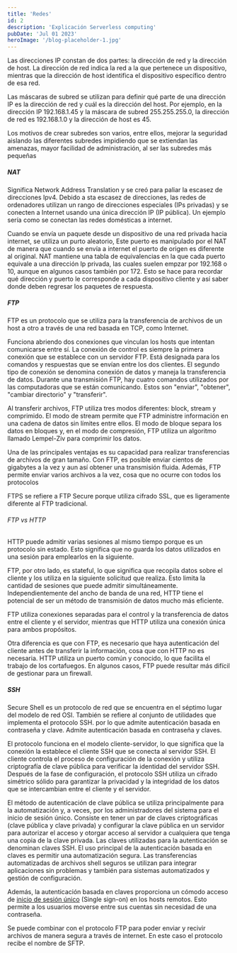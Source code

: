 ```yaml
---
title: 'Redes'
id: 2
description: 'Explicación Serverless computing'
pubDate: 'Jul 01 2023'
heroImage: '/blog-placeholder-1.jpg'
---
```


Las direcciones IP constan de dos partes: la dirección de red y la dirección de host. La dirección de red indica la red a la que pertenece un dispositivo, mientras que la dirección de host identifica el dispositivo específico dentro de esa red.

Las máscaras de subred se utilizan para definir qué parte de una dirección IP es la dirección de red y cuál es la dirección del host. Por ejemplo, en la dirección IP 192.168.1.45 y la máscara de subred 255.255.255.0, la dirección de red es 192.168.1.0 y la dirección de host es 45.

Los motivos de crear subredes son varios, entre ellos, mejorar la seguridad aislando las diferentes subredes impidiendo que se extiendan las amenazas, mayor facilidad de administración, al ser las subredes más pequeñas


##### NAT
Significa Network Address Translation y se creó para paliar la escasez de direcciones Ipv4. Debido a sta escasez de direcciones, las redes de ordenadores utilizan un rango de direcciones especiales (IPs privadas) y se conecten a Internet usando una única dirección IP (IP pública). Un ejemplo sería como se conectan las redes domésticas a internet.

Cuando se envía un paquete desde un dispositivo de una red privada hacia internet, se utiliza un purto aleatorio, Este puerto es manipulado por el NAT de manera que cuando se envía a internet el puerto de origen es diferente al original. NAT mantiene una tabla de equivalencias en la que cada puerto equivale a una dirección Ip privada, las cuales suelen empzar por 192.168 o 10, aunque en algunos casos también por 172. Esto se hace para recordar qué dirección y puerto le corresponde a cada dispositivo cliente y así saber donde deben regresar los paquetes de respuesta.

##### FTP
FTP es un protocolo que se utiliza para la transferencia de archivos de un host a otro a través de una red basada en TCP, como Internet.

Funciona abriendo dos conexiones que vinculan los hosts que intentan comunicarse entre sí. La conexión de control es siempre la primera conexión que se establece con un servidor FTP. Está designada para los comandos y respuestas que se envían entre los dos clientes. El segundo tipo de conexión se denomina conexión de datos y maneja la transferencia de datos. Durante una transmisión FTP, hay cuatro comandos utilizados por las computadoras que se están comunicando. Estos son "enviar", "obtener", "cambiar directorio" y "transferir".

Al transferir archivos, FTP utiliza tres modos diferentes: block, stream y comprimido. El modo de stream permite que FTP administre información en una cadena de datos sin límites entre ellos. El modo de bloque separa los datos en bloques y, en el modo de compresión, FTP utiliza un algoritmo llamado Lempel-Ziv para comprimir los datos.

Una de las principales ventajas es su capacidad para realizar transferencias de archivos de gran tamaño. Con FTP, es posible enviar cientos de gigabytes a la vez y aun así obtener una transmisión fluida. Además, FTP permite enviar varios archivos a la vez, cosa que no ocurre con todos los protocolos

FTPS se refiere a FTP Secure porque utiliza cifrado SSL, que es ligeramente diferente al FTP tradicional.

###### FTP vs HTTP
HTTP puede admitir varias sesiones al mismo tiempo porque es un protocolo sin estado. Esto significa que no guarda los datos utilizados en una sesión para emplearlos en la siguiente. 

FTP, por otro lado, es stateful, lo que significa que recopila datos sobre el cliente y los utiliza en la siguiente solicitud que realiza. Esto limita la cantidad de sesiones que puede admitir simultáneamente. Independientemente del ancho de banda de una red, HTTP tiene el potencial de ser un método de transmisión de datos mucho más eficiente.

FTP utiliza conexiones separadas para el control y la transferencia de datos entre el cliente y el servidor, mientras que HTTP utiliza una conexión única para ambos propósitos.

Otra diferencia es que con FTP, es necesario que haya autenticación del cliente antes de transferir la información, cosa que con HTTP no es necesaria. HTTP utiliza un puerto común y conocido, lo que facilita el trabajo de los cortafuegos. En algunos casos, FTP puede resultar más difícil de gestionar para un firewall.

##### SSH
Secure Shell es un protocolo de red que se encuentra en el séptimo lugar del modelo de red OSI. También se refiere al conjunto de utilidades que implementa el protocolo SSH. por lo que admite autenticación basada en contraseña y clave. Admite autenticación basada en contraseña y claves.

El protocolo funciona en el modelo cliente-servidor, lo que significa que la conexión la establece el cliente SSH que se conecta al servidor SSH. El cliente controla el proceso de configuración de la conexión y utiliza criptografía de clave pública para verificar la identidad del servidor SSH. Después de la fase de configuración, el protocolo SSH utiliza un cifrado simétrico sólido para garantizar la privacidad y la integridad de los datos que se intercambian entre el cliente y el servidor.

El método de autenticación de clave pública se utiliza principalmente para la automatización y, a veces, por los administradores del sistema para el inicio de sesión único. Consiste en tener un par de claves criptográficas (clave pública y clave privada) y configurar la clave pública en un servidor para autorizar el acceso y otorgar acceso al servidor a cualquiera que tenga una copia de la clave privada. Las claves utilizadas para la autenticación se denominan claves SSH. El uso principal de la autenticación basada en claves es permitir una automatización segura. Las transferencias automatizadas de archivos shell seguros se utilizan para integrar aplicaciones sin problemas y también para sistemas automatizados y gestión de configuración.

Además, la autenticación basada en claves proporciona un cómodo acceso de [inicio de sesión único](/blog/web/autenticacion) (Single sign-on) en los hosts remotos. Esto permite a los usuarios moverse entre sus cuentas sin necesidad de una contraseña.

Se puede combinar con el protocolo FTP para poder enviar y recivir archivos de manera segura a través de internet. En este caso el protocolo recibe el nombre de SFTP.
